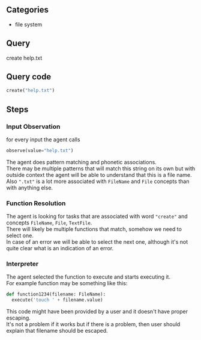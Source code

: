 ## Categories
- file system

## Query
create help.txt  

## Query code
```python
create("help.txt")
```

## Steps

### Input Observation
for every input the agent calls
```python
observe(value="help.txt")
```

The agent does pattern matching and phonetic associations.  
There may be multiple patterns that will match this string on its own but with outside context the agent will be able to understand that this is a file name.  
Also `".txt"` is a lot more associated with `FileName` and `File` concepts than with anything else.  

### Function Resolution
The agent is looking for tasks that are associated with word `"create"` and concepts `FileName`, `File`, `TextFile`.  
There will likely be multiple functions that match, somehow we need to select one.  
In case of an error we will be able to select the next one, although it's not quite clear what is an indication of an error.

### Interpreter
The agent selected the function to execute and starts executing it.  
For example function may be something like this:  
```python
def function1234(filename: FileName):
  execute('touch ' + filename.value)
```

This code might have been provided by a user and it doesn't have proper escaping.  
It's not a problem if it works but if there is a problem, then user should explain that filename should be escaped.  

